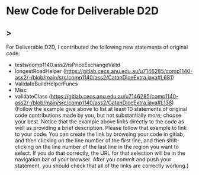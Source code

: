 # New Code for Deliverable D2D

## <u7156805> <Manindra de Mel>>

For Deliverable D2D, I contributed the following new statements of original code:

  - tests/comp1140.ass2/isPriceExchangeValid
  - longestRoadHelper (https://gitlab.cecs.anu.edu.au/u7146285/comp1140-ass2/-/blob/main/src/comp1140/ass2/CatanDiceExtra.java#L681)
  - ValidateBuildHelperFuncs
  - Misc
  - validateClass (https://gitlab.cecs.anu.edu.au/u7146285/comp1140-ass2/-/blob/main/src/comp1140/ass2/CatanDiceExtra.java#L138)
(Follow the example give above to list at least 10 statements of original code contributions made by you, but not substantially more; choose your best. Notice that the example above links directly to the code as well as providing a brief description.   Please follow that example to link to your code.  You can create the link by browsing your code in gitlab, and then clicking on the line number of the first line, and then shift-clicking on the line number of the last line in the region you want to select.  If you do that correctly, the URL for that selection will be in the navigation bar of your browser.  After you commit and push your statement, you should check that all of the links are correctly working.)
